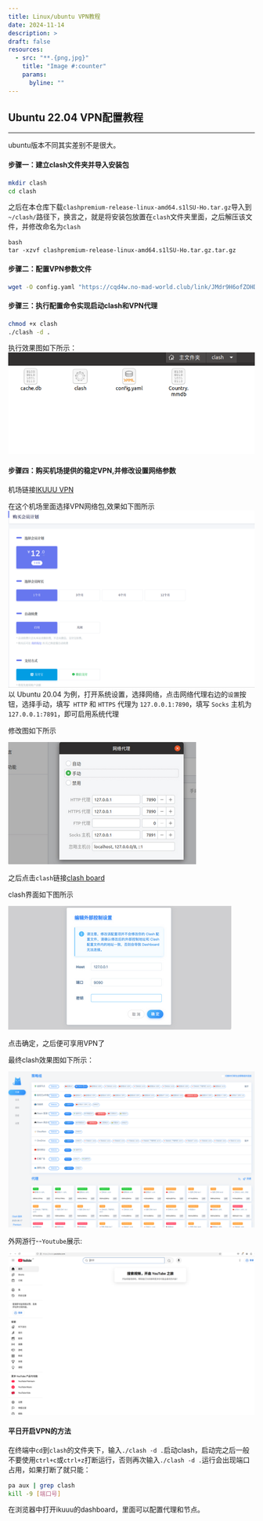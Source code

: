 ```yaml
---
title: Linux/ubuntu VPN教程
date: 2024-11-14
description: >
draft: false
resources:
  - src: "**.{png,jpg}"
    title: "Image #:counter"
    params:
      byline: ""
---
```



## Ubuntu 22.04 VPN配置教程
--------------------
ubuntu版本不同其实差别不是很大。
#### 步骤一：建立clash文件夹并导入安装包
```bash
mkdir clash
cd clash
```

之后在本仓库下载`clashpremium-release-linux-amd64.s1lSU-Ho.tar.gz`导入到`~/clash/`路径下，换言之，就是将安装包放置在`clash`文件夹里面，之后解压该文件，并修改命名为`clash`
```
bash
tar -xzvf clashpremium-release-linux-amd64.s1lSU-Ho.tar.gz.tar.gz
```

#### 步骤二：配置VPN参数文件

```bash
wget -O config.yaml "https://cqd4w.no-mad-world.club/link/JMdr9H6ofZOHDvJO?clash=3"
```

#### 步骤三：执行配置命令实现启动clash和VPN代理
```bash
chmod +x clash
./clash -d . 
```

执行效果图如下所示：
![clash_results image](imgs/clash_results.png)

#### 步骤四：购买机场提供的稳定VPN,并修改设置网络参数

机场链接[IKUUU VPN](https://ikuuu.one/user/tutorial?os=linux&client=clash##)

在这个机场里面选择VPN网络包,效果如下图所示
![VPN_choice image](imgs/VPN_merchant.png)
以 Ubuntu 20.04 为例，打开系统设置，选择网络，点击网络代理右边的`设置`按钮，选择手动，填写` HTTP` 和 `HTTPS` 代理为 `127.0.0.1:7890`，填写 `Socks` 主机为 `127.0.0.1:7891`，即可启用系统代理

修改图如下所示

![change_results image](imgs/change_results.png)

之后点击`clash`链接[clash board](https://clash.razord.top/#/proxies)

clash界面如下图所示

![clash image](imgs/clash.png)

点击确定，之后便可享用VPN了

最终clash效果图如下所示：

![VPN_results image](imgs/VPN_results.png)

外网游行--`Youtube`展示:

![Youtube image](imgs/Youtube.png)

#### 平日开启VPN的方法

在终端中`cd`到`clash`的文件夹下，输入`./clash -d .`启动clash，启动完之后一般不要使用`ctrl+c`或`ctrl+z`打断运行，否则再次输入`./clash -d .`运行会出现端口占用，如果打断了就只能：
```bash
pa aux | grep clash
kill -9 [端口号]
```
在浏览器中打开ikuuu的dashboard，里面可以配置代理和节点。




